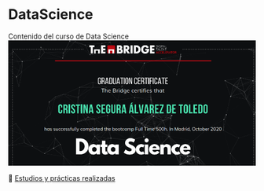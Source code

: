# DataScience
Contenido del curso de Data Science
[![Bootcamp Data Science](https://github.com/CristiDatas/DataScience/blob/master/others/git_images/Diploma.png "Bootcamp Data Science")](https://www.thebridge.tech/bootcamps/bootcamp-data-science/#programa "Bootcamp Data Science")

📎 [Estudios y prácticas realizadas](https://github.com/CristiDatas/DataScience/blob/master/others/Diploma%20-%20Cristina%20Segura.pdf)
